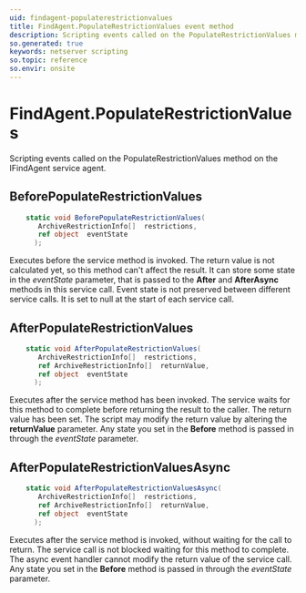 ```yaml
---
uid: findagent-populaterestrictionvalues
title: FindAgent.PopulateRestrictionValues event method
description: Scripting events called on the PopulateRestrictionValues method on the FindAgent service agent.
so.generated: true
keywords: netserver scripting
so.topic: reference
so.envir: onsite
---
```

# FindAgent.PopulateRestrictionValues

Scripting events called on the <see cref='M:IFindAgent.PopulateRestrictionValues'>PopulateRestrictionValues</see> method on the <see cref='IFindAgent'>IFindAgent</see>  service agent.

## BeforePopulateRestrictionValues
```cs
    static void BeforePopulateRestrictionValues(
       ArchiveRestrictionInfo[]  restrictions,
       ref object  eventState
      );
```
Executes before the service method is invoked.
The return value is not calculated yet, so this method can't affect the result.
It can store some state in the *eventState* parameter, that is passed to the **After** and **AfterAsync** methods in this service call.
Event state is not preserved between different service calls. It is set to null at the start of each service call.
## AfterPopulateRestrictionValues
```cs
    static void AfterPopulateRestrictionValues(
       ArchiveRestrictionInfo[]  restrictions,
       ref ArchiveRestrictionInfo[]  returnValue,
       ref object  eventState
      );
```
Executes after the service method has been invoked. The service waits for this method to complete before returning the result to the caller.
The return value has been set. The script may modify the return value by altering the **returnValue** parameter.
Any state you set in the **Before** method is passed in through the *eventState* parameter.
## AfterPopulateRestrictionValuesAsync
```cs
    static void AfterPopulateRestrictionValuesAsync(
       ArchiveRestrictionInfo[]  restrictions,
       ref ArchiveRestrictionInfo[]  returnValue,
       ref object  eventState
      );
```
Executes after the service method is invoked, without waiting for the call to return.
The service call is not blocked waiting for this method to complete.
The async event handler cannot modify the return value of the service call.
Any state you set in the **Before** method is passed in through the *eventState* parameter.

